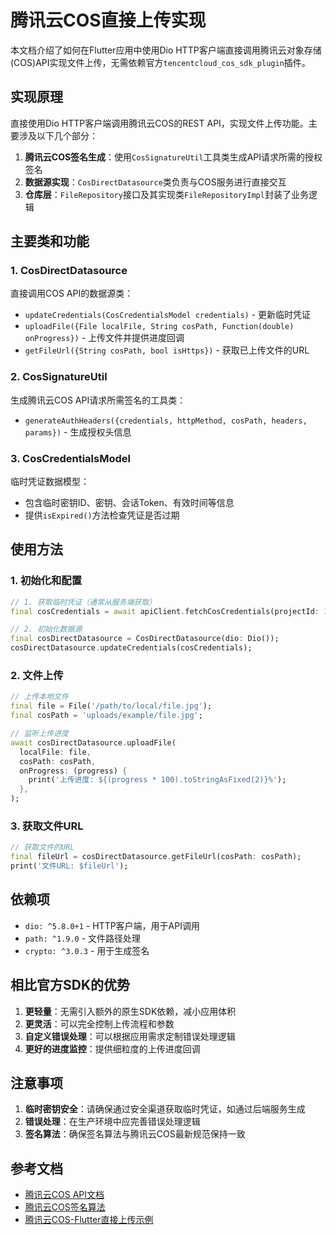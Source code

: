 # 腾讯云COS直接上传实现

本文档介绍了如何在Flutter应用中使用Dio HTTP客户端直接调用腾讯云对象存储(COS)API实现文件上传，无需依赖官方`tencentcloud_cos_sdk_plugin`插件。

## 实现原理

直接使用Dio HTTP客户端调用腾讯云COS的REST API，实现文件上传功能。主要涉及以下几个部分：

1. **腾讯云COS签名生成**：使用`CosSignatureUtil`工具类生成API请求所需的授权签名
2. **数据源实现**：`CosDirectDatasource`类负责与COS服务进行直接交互
3. **仓库层**：`FileRepository`接口及其实现类`FileRepositoryImpl`封装了业务逻辑

## 主要类和功能

### 1. CosDirectDatasource

直接调用COS API的数据源类：

- `updateCredentials(CosCredentialsModel credentials)` - 更新临时凭证
- `uploadFile({File localFile, String cosPath, Function(double) onProgress})` - 上传文件并提供进度回调
- `getFileUrl({String cosPath, bool isHttps})` - 获取已上传文件的URL

### 2. CosSignatureUtil

生成腾讯云COS API请求所需签名的工具类：

- `generateAuthHeaders({credentials, httpMethod, cosPath, headers, params})` - 生成授权头信息

### 3. CosCredentialsModel

临时凭证数据模型：

- 包含临时密钥ID、密钥、会话Token、有效时间等信息
- 提供`isExpired()`方法检查凭证是否过期

## 使用方法

### 1. 初始化和配置

```dart
// 1. 获取临时凭证（通常从服务端获取）
final cosCredentials = await apiClient.fetchCosCredentials(projectId: 123);

// 2. 初始化数据源
final cosDirectDatasource = CosDirectDatasource(dio: Dio());
cosDirectDatasource.updateCredentials(cosCredentials);
```

### 2. 文件上传

```dart
// 上传本地文件
final file = File('/path/to/local/file.jpg');
final cosPath = 'uploads/example/file.jpg';

// 监听上传进度
await cosDirectDatasource.uploadFile(
  localFile: file,
  cosPath: cosPath,
  onProgress: (progress) {
    print('上传进度: ${(progress * 100).toStringAsFixed(2)}%');
  },
);
```

### 3. 获取文件URL

```dart
// 获取文件的URL
final fileUrl = cosDirectDatasource.getFileUrl(cosPath: cosPath);
print('文件URL: $fileUrl');
```

## 依赖项

- `dio: ^5.8.0+1` - HTTP客户端，用于API调用
- `path: ^1.9.0` - 文件路径处理
- `crypto: ^3.0.3` - 用于生成签名

## 相比官方SDK的优势

1. **更轻量**：无需引入额外的原生SDK依赖，减小应用体积
2. **更灵活**：可以完全控制上传流程和参数
3. **自定义错误处理**：可以根据应用需求定制错误处理逻辑
4. **更好的进度监控**：提供细粒度的上传进度回调

## 注意事项

1. **临时密钥安全**：请确保通过安全渠道获取临时凭证，如通过后端服务生成
2. **错误处理**：在生产环境中应完善错误处理逻辑
3. **签名算法**：确保签名算法与腾讯云COS最新规范保持一致

## 参考文档

- [腾讯云COS API文档](https://cloud.tencent.com/document/product/436/7751)
- [腾讯云COS签名算法](https://cloud.tencent.com/document/product/436/7778)
- [腾讯云COS-Flutter直接上传示例](https://github.com/TencentCloud/cos-sdk-flutter-plugin/blob/main/example_direct/lib/upload_dio.dart)
